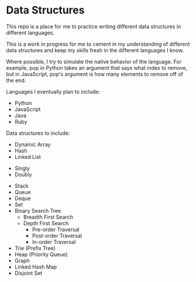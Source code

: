 Data Structures
===============

This repo is a place for me to practice writing different data structures in different languages. 

This is a work in progress for me to cement in my understanding of different data structures and keep
my skills fresh in the different languages I know. 

Where possible, I try to simulate the native behavior of the language. 
For example, pop in Python takes an argument that says what index to remove, but in JavaScript,
pop's argument is how many elements to remove off of the end. 

Languages I eventually plan to include: 
* Python
* JavaScript
* Java
* Ruby

Data structures to include: 
* Dynamic Array
* Hash
* Linked List
 - Singly
 - Doubly
* Stack
* Queue
* Deque
* Set
* Binary Search Tree
    - Breadth First Search
    - Depth First Search
        * Pre-order Traversal
        * Post-order Traversal
        * In-order Traversal
* Trie (Prefix Tree)
* Heap (Priority Queue)
* Graph
* Linked Hash Map
* Disjoint Set